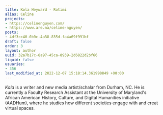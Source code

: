 ```yaml
---
title: Kola Heyward - Rotimi
alias: Celine
projects:
- https://celinenguyen.com/
- https://www.are.na/celine-nguyen/
posts:
- 4df3cc40-0b0c-4a38-835d-fa4a69f991bf
draft: false
order: 3
layout: author
uuid: 32a7b17c-8a97-45ca-8939-2d6822d2bf66
liquid: false
usuaries:
- 356
last_modified_at: 2022-12-07 15:18:14.361998849 +00:00
---
```


<p><em>Kala</em> is a writer and new media artist/schalar from Durham, NC. He is currently a Faculty Research Assistant at the University of Maryland's African American History, Culture, and Digital Humanities initiative (AADHum), where he studies how different societies engage with and creat virtual spaces.</p>